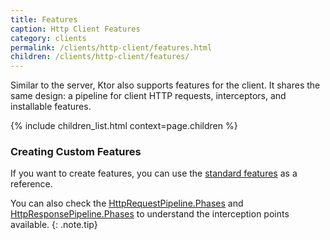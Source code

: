 ```yaml
---
title: Features
caption: Http Client Features
category: clients
permalink: /clients/http-client/features.html
children: /clients/http-client/features/
---
```


Similar to the server, Ktor also supports features for the client.
It shares the same design: a pipeline for client HTTP requests, interceptors, and installable features.

{% include children_list.html context=page.children %}

### Creating Custom Features

If you want to create features, you can use the [standard features](https://github.com/ktorio/ktor/tree/master/ktor-client/ktor-client-core/src/io/ktor/client/features) as a reference.

You can also check the [HttpRequestPipeline.Phases](https://github.com/ktorio/ktor/blob/master/ktor-client/ktor-client-core/src/io/ktor/client/request/HttpRequestPipeline.kt) and [HttpResponsePipeline.Phases](https://github.com/ktorio/ktor/blob/master/ktor-client/ktor-client-core/src/io/ktor/client/response/HttpResponsePipeline.kt) to understand the interception points available.
{: .note.tip}
